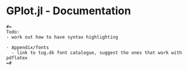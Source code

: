 # GPlot.jl - Documentation

```@meta
#=
Todo:
- work out how to have syntax highlighting

- Appendix/fonts
  - link to tug.dk font catalogue, suggest the ones that work with pdflatex
=#
```
